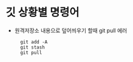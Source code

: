 # 깃 상황별 명령어

* 원격저장소 내용으로 덮어씌우기 할때 git pull 에러
  ``` 
    git add -A
    git stash
    git pull
  ``` 